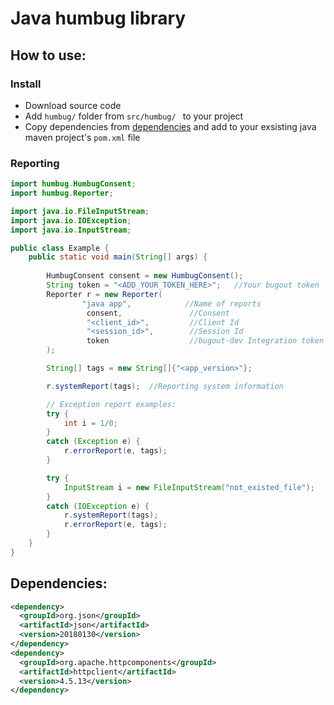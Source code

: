 # Java humbug library

## How to use:
### Install
* Download source code
* Add `humbug/` folder from `src/humbug/ ` to your project
* Copy dependencies from [dependencies](#dependencies) and add to your exsisting 
java maven project's `pom.xml` file

### Reporting
``` java
import humbug.HumbugConsent;
import humbug.Reporter;

import java.io.FileInputStream;
import java.io.IOException;
import java.io.InputStream;

public class Example {
    public static void main(String[] args) {
    
        HumbugConsent consent = new HumbugConsent();    
        String token = "<ADD_YOUR_TOKEN_HERE>";   //Your bugout token
        Reporter r = new Reporter(
                "java app",            //Name of reports
                 consent,               //Consent 
                 "<client_id>",         //Client Id
                 "<session_id>",        //Session Id
                 token                  //bugout-dev Integration token
        );

        String[] tags = new String[]{"<app_version>"};

        r.systemReport(tags);  //Reporting system information

        // Exception report examples:
        try {
            int i = 1/0;
        }
        catch (Exception e) {
            r.errorReport(e, tags);
        }

        try {
            InputStream i = new FileInputStream("not_existed_file");
        }
        catch (IOException e) {
            r.systemReport(tags);
            r.errorReport(e, tags);
        }
    }
}
```

## Dependencies:
```xml
<dependency>
  <groupId>org.json</groupId>
  <artifactId>json</artifactId>
  <version>20180130</version>
</dependency>
<dependency>
  <groupId>org.apache.httpcomponents</groupId>
  <artifactId>httpclient</artifactId>
  <version>4.5.13</version>
</dependency>
```
